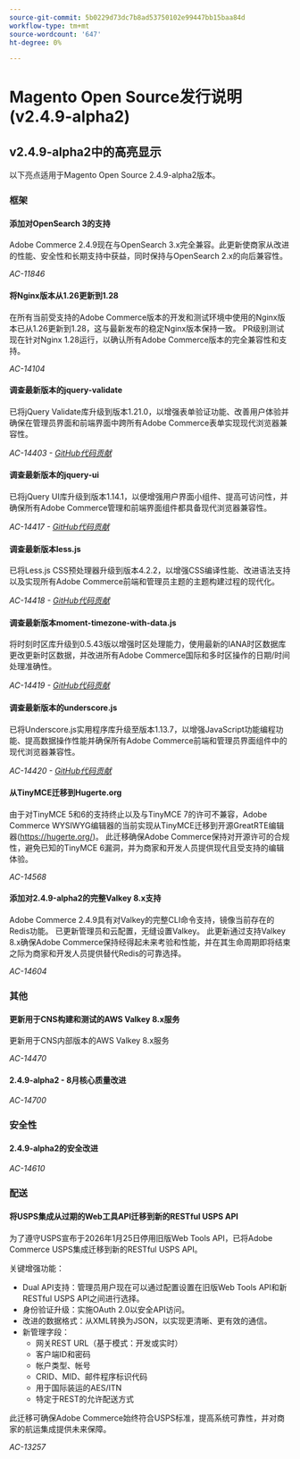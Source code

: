 ```yaml
---
source-git-commit: 5b0229d73dc7b8ad53750102e99447bb15baa84d
workflow-type: tm+mt
source-wordcount: '647'
ht-degree: 0%

---
```

# Magento Open Source发行说明(v2.4.9-alpha2)

## v2.4.9-alpha2中的高亮显示

以下亮点适用于Magento Open Source 2.4.9-alpha2版本。

### 框架

#### 添加对OpenSearch 3的支持

Adobe Commerce 2.4.9现在与OpenSearch 3.x完全兼容。此更新使商家从改进的性能、安全性和长期支持中获益，同时保持与OpenSearch 2.x的向后兼容性。

_AC-11846_

#### 将Nginx版本从1.26更新到1.28

在所有当前受支持的Adobe Commerce版本的开发和测试环境中使用的Nginx版本已从1.26更新到1.28，这与最新发布的稳定Nginx版本保持一致。
PR级别测试现在针对Nginx 1.28运行，以确认所有Adobe Commerce版本的完全兼容性和支持。

_AC-14104_

#### 调查最新版本的jquery-validate

已将jQuery Validate库升级到版本1.21.0，以增强表单验证功能、改善用户体验并确保在管理员界面和前端界面中跨所有Adobe Commerce表单实现现代浏览器兼容性。

_AC-14403 - [GitHub代码贡献](https://github.com/magento/magento2/commit/98b2848a)_

#### 调查最新版本的jquery-ui

已将jQuery UI库升级到版本1.14.1，以便增强用户界面小组件、提高可访问性，并确保所有Adobe Commerce管理和前端界面组件都具备现代浏览器兼容性。

_AC-14417 - [GitHub代码贡献](https://github.com/magento/magento2/commit/77c589a6)_

#### 调查最新版本less.js

已将Less.js CSS预处理器升级到版本4.2.2，以增强CSS编译性能、改进语法支持以及实现所有Adobe Commerce前端和管理员主题的主题构建过程的现代化。

_AC-14418 - [GitHub代码贡献](https://github.com/magento/magento2/commit/98b2848a)_

#### 调查最新版本moment-timezone-with-data.js

将时刻时区库升级到0.5.43版以增强时区处理能力，使用最新的IANA时区数据库更改更新时区数据，并改进所有Adobe Commerce国际和多时区操作的日期/时间处理准确性。

_AC-14419 - [GitHub代码贡献](https://github.com/magento/magento2/commit/98b2848a)_

#### 调查最新版本的underscore.js

已将Underscore.js实用程序库升级至版本1.13.7，以增强JavaScript功能编程功能、提高数据操作性能并确保所有Adobe Commerce前端和管理员界面组件中的现代浏览器兼容性。

_AC-14420 - [GitHub代码贡献](https://github.com/magento/magento2/commit/98b2848a)_

#### 从TinyMCE迁移到Hugerte.org

由于对TinyMCE 5和6的支持终止以及与TinyMCE 7的许可不兼容，Adobe Commerce WYSIWYG编辑器的当前实现从TinyMCE迁移到开源GreatRTE编辑器(https://hugerte.org/)。
此迁移确保Adobe Commerce保持对开源许可的合规性，避免已知的TinyMCE 6漏洞，并为商家和开发人员提供现代且受支持的编辑体验。

_AC-14568_

#### 添加对2.4.9-alpha2的完整Valkey 8.x支持

Adobe Commerce 2.4.9具有对Valkey的完整CLI命令支持，镜像当前存在的Redis功能。 已更新管理员和云配置，无缝设置Valkey。
此更新通过支持Valkey 8.x确保Adobe Commerce保持经得起未来考验和性能，并在其生命周期即将结束之际为商家和开发人员提供替代Redis的可靠选择。

_AC-14604_

### 其他

#### 更新用于CNS构建和测试的AWS Valkey 8.x服务

更新用于CNS内部版本的AWS Valkey 8.x服务

_AC-14470_

#### 2.4.9-alpha2 - 8月核心质量改进

_AC-14700_

### 安全性

#### 2.4.9-alpha2的安全改进

_AC-14610_

### 配送

#### 将USPS集成从过期的Web工具API迁移到新的RESTful USPS API

为了遵守USPS宣布于2026年1月25日停用旧版Web Tools API，已将Adobe Commerce USPS集成迁移到新的RESTful USPS API。

关键增强功能：

* Dual API支持：管理员用户现在可以通过配置设置在旧版Web Tools API和新RESTful USPS API之间进行选择。
* 身份验证升级：实施OAuth 2.0以安全API访问。
* 改进的数据格式：从XML转换为JSON，以实现更清晰、更有效的通信。
* 新管理字段：
   * 网关REST URL（基于模式：开发或实时）
   * 客户端ID和密码
   * 帐户类型、帐号
   * CRID、MID、邮件程序标识代码
   * 用于国际装运的AES/ITN
   * 特定于REST的允许配送方式

此迁移可确保Adobe Commerce始终符合USPS标准，提高系统可靠性，并对商家的航运集成提供未来保障。

_AC-13257_
